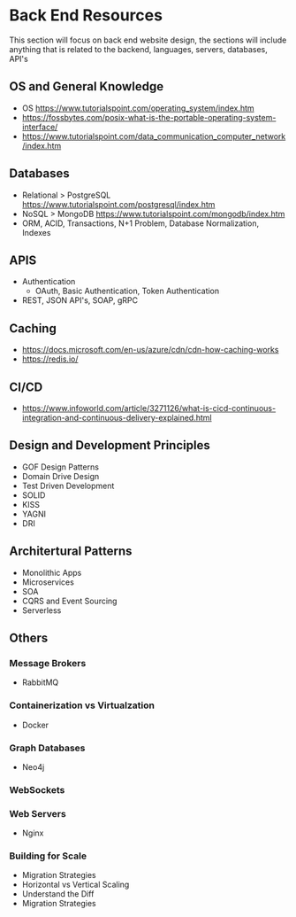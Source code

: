 # Back End Resources
This section will focus on back end website design, the sections will include anything that is related to the backend, languages, servers, databases, API's
## OS and General Knowledge
* OS https://www.tutorialspoint.com/operating_system/index.htm
* https://fossbytes.com/posix-what-is-the-portable-operating-system-interface/
* https://www.tutorialspoint.com/data_communication_computer_network/index.htm
## Databases
* Relational > PostgreSQL https://www.tutorialspoint.com/postgresql/index.htm
* NoSQL > MongoDB https://www.tutorialspoint.com/mongodb/index.htm
* ORM, ACID, Transactions, N+1 Problem, Database Normalization, Indexes
## APIS
* Authentication
  * OAuth, Basic Authentication, Token Authentication
* REST, JSON API's, SOAP, gRPC
## Caching
* https://docs.microsoft.com/en-us/azure/cdn/cdn-how-caching-works
* https://redis.io/
## CI/CD
* https://www.infoworld.com/article/3271126/what-is-cicd-continuous-integration-and-continuous-delivery-explained.html
## Design and Development Principles
* GOF Design Patterns
* Domain Drive Design
* Test Driven Development
* SOLID
* KISS
* YAGNI
* DRI
## Architertural Patterns
* Monolithic Apps
* Microservices
* SOA
* CQRS and Event Sourcing
* Serverless
## Others
### Message Brokers 
* RabbitMQ
### Containerization vs Virtualzation
* Docker
### Graph Databases
* Neo4j
### WebSockets
### Web Servers
* Nginx
### Building for Scale
* Migration Strategies
* Horizontal vs Vertical Scaling
* Understand the Diff
* Migration Strategies